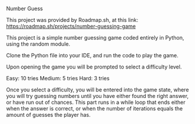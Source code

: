 Number Guess

This project was provided by Roadmap.sh, at this link: https://roadmap.sh/projects/number-guessing-game

This project is a simple number guessing game coded entirely in Python, using the random module.

Clone the Python file into your IDE, and run the code to play the game.

Upon opening the game you will be prompted to select a difficulty level.

Easy: 10 tries
Medium: 5 tries
Hard: 3 tries

Once you select a difficulty, you will be entered into the game state,
where you will try guessing numbers until you have either found the
right answer, or have run out of chances. This part runs in a while
loop that ends either when the answer is correct, or when the number
of iterations equals the amount of guesses the player has.
